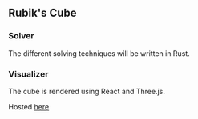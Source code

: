 ## Rubik's Cube

### Solver

The different solving techniques will be written in Rust.

### Visualizer

The cube is rendered using React and Three.js.

Hosted [here](https://eriks-rubiks-cube.netlify.app/)
